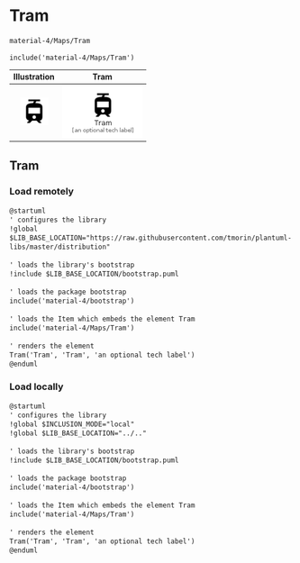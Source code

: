 # Tram


```text
material-4/Maps/Tram
```

```text
include('material-4/Maps/Tram')
```



| Illustration | Tram |
| :---: | :---: |
| ![illustration for Illustration](../../material-4/Maps/Tram.png) | ![illustration for Tram](../../material-4/Maps/Tram.Local.png) |




## Tram

### Load remotely
```plantuml
@startuml
' configures the library
!global $LIB_BASE_LOCATION="https://raw.githubusercontent.com/tmorin/plantuml-libs/master/distribution"

' loads the library's bootstrap
!include $LIB_BASE_LOCATION/bootstrap.puml

' loads the package bootstrap
include('material-4/bootstrap')

' loads the Item which embeds the element Tram
include('material-4/Maps/Tram')

' renders the element
Tram('Tram', 'Tram', 'an optional tech label')
@enduml
```

### Load locally
```plantuml
@startuml
' configures the library
!global $INCLUSION_MODE="local"
!global $LIB_BASE_LOCATION="../.."

' loads the library's bootstrap
!include $LIB_BASE_LOCATION/bootstrap.puml

' loads the package bootstrap
include('material-4/bootstrap')

' loads the Item which embeds the element Tram
include('material-4/Maps/Tram')

' renders the element
Tram('Tram', 'Tram', 'an optional tech label')
@enduml
```


